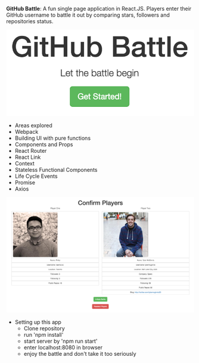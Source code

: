 **GitHub Battle**: A fun single page application in React.JS. Players enter their
GitHub username to battle it out by comparing stars, followers and repositories
status.

![alt text](markdown/intro1.png?raw=true "Logo Title Text 1")


* Areas explored
* Webpack
* Building UI with pure functions
* Components and Props
* React Router
* React Link
* Context             
* Stateless Functional Components
* Life Cycle Events
* Promise
* Axios

![alt text](markdown/intro2.png?raw=true "Logo Title Text 1")

  * Setting up this app
    * Clone repository
    * run 'npm install'
    * start server by 'npm run start'
    * enter localhost:8080 in browser
    * enjoy the battle and don't take it too seriously
